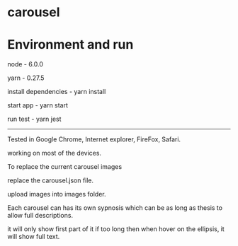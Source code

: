 # carousel

# Environment and run
  node - 6.0.0

  yarn - 0.27.5

  install dependencies - yarn install

  start app - yarn start

  run test - yarn jest

  -----------------------------------------------------------

  Tested in Google Chrome, Internet explorer, FireFox, Safari.

  working on most of the devices.

  To replace the current carousel images

  replace the carousel.json file.

  upload images into images folder.

  Each carousel can has its own sypnosis which can be as long as thesis to allow full descriptions.
  
  it will only show first part of it if too long then when hover on the ellipsis, it will show full text.
